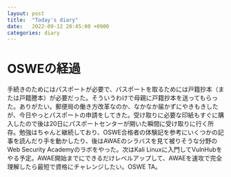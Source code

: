 ```yaml
---
layout: post
title:  "Today's diary"
date:   2022-09-12 20:45:00 +0900
categories: diary
---
```


# OSWEの経過
手続きのためにはパスポートが必要で、パスポートを取るためには戸籍抄本（または戸籍謄本）が必要だった。そういうわけで母親に戸籍抄本を送ってもらった。ありがたい。郵便局の働き方改革なのか、なかなか届かずにやきもきしたが、今日やっとパスポートの申請をしてきた。受け取りに必要な印紙もすぐに購入したので後は20日にパスポートセンターが開いた瞬間に受け取りに行く所存。勉強はちゃんと継続しており、OSWE合格者の体験記を参考にいくつかの記事を読んだり手を動かしたり、後はAWAEのシラバスを見て被りそうな分野のWeb Security Academyのラボをやった。次はKali Linuxに入門してVulnHubをやる予定。AWAE開始までにできるだけレベルアップして、AWAEを速攻で完全理解したら最短で資格にチャレンジしたい。OSWE TA。
